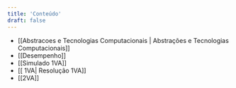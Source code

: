 ```yaml
---
title: 'Conteúdo'
draft: false
---
```


- [[Abstracoes e Tecnologias Computacionais | Abstrações e Tecnologias Computacionais]]
- [[Desempenho]]
- [[Simulado 1VA]]
- [[ 1VA| Resolução 1VA]]
- [[2VA]]
